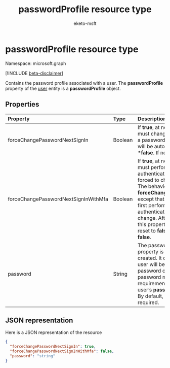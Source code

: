 ﻿---
title: "passwordProfile resource type"
description: "Contains the password profile associated with a user. The **passwordProfile** property of the user entity is a **passwordProfile** object."
localization_priority: Normal
doc_type: resourcePageType
ms.prod: ""
author: "eketo-msft"
---

# passwordProfile resource type

Namespace: microsoft.graph

[!INCLUDE [beta-disclaimer](../../includes/beta-disclaimer.md)]

Contains the password profile associated with a user. The **passwordProfile** property of the [user](user.md) entity is a **passwordProfile** object.

## Properties

| Property                             | Type    | Description                                                                                                                                                                                                                                                                                                                                                                                                                     |
| :----------------------------------- | :------ | :------------------------------------------------------------------------------------------------------------------------------------------------------------------------------------------------------------------------------------------------------------------------------------------------------------------------------------------------------------------------------------------------------------------------------ |
| forceChangePasswordNextSignIn        | Boolean | If **true**, at next sign-in, the user must change their password. After a password change, this property will be automatically reset to ***false**. If not set, default is **false**.                                                                                                                                                                                                                                          |
| forceChangePasswordNextSignInWithMfa | Boolean | If **true**, at next sign-in, the user must perform a multi-factor authentication (MFA) before being forced to change their password. The behavior is identical to **forceChangePasswordNextSignIn** except that the user is required to first perform a multi-factor authentication before password change. After a password change, this property will be automatically reset to **false**. If not set, default is **false**. |
| password                             | String  | The password for the user. This property is required when a user is created. It can be updated, but the user will be required to change the password on the next login. The password must satisfy minimum requirements as specified by the user’s **passwordPolicies** property. By default, a strong password is required.                                                                                                     |

## JSON representation

Here is a JSON representation of the resource

<!-- {
  "blockType": "resource",
  "optionalProperties": [

  ],
  "@odata.type": "microsoft.graph.passwordProfile"
}-->

```json
{
  "forceChangePasswordNextSignIn": true,
  "forceChangePasswordNextSignInWithMfa": false,
  "password": "string"
}

```

<!-- uuid: 8fcb5dbc-d5aa-4681-8e31-b001d5168d79
2015-10-25 14:57:30 UTC -->

<!--
{
  "type": "#page.annotation",
  "description": "passwordProfile resource",
  "keywords": "",
  "section": "documentation",
  "tocPath": "",
  "suppressions": []
}
-->
